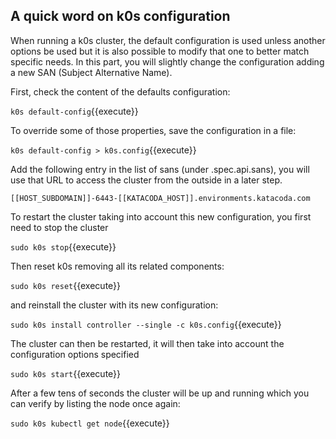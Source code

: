 ## A quick word on k0s configuration

When running a k0s cluster, the default configuration is used unless another options be used but it is also possible to modify that one to better match specific needs. In this part, you will slightly change the configuration adding a new SAN (Subject Alternative Name).

First, check the content of the defaults configuration:

`k0s default-config`{{execute}}

To override some of those properties, save the configuration in a file:

`k0s default-config > k0s.config`{{execute}}

Add the following entry in the list of sans (under .spec.api.sans), you will use that URL to access the cluster from the outside in a later step.

`[[HOST_SUBDOMAIN]]-6443-[[KATACODA_HOST]].environments.katacoda.com`

To restart the cluster taking into account this new configuration, you first need to stop the cluster

`sudo k0s stop`{{execute}}

Then reset k0s removing all its related components: 

`sudo k0s reset`{{execute}}

and reinstall the cluster with its new configuration:

`sudo k0s install controller --single -c k0s.config`{{execute}}

The cluster can then be restarted, it will then take into account the configuration options specified

`sudo k0s start`{{execute}}

After a few tens of seconds the cluster will be up and running which you can verify by listing the node once again:

`sudo k0s kubectl get node`{{execute}}